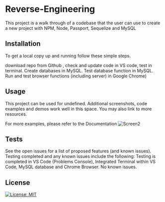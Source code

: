 <h1> Reverse-Engineering </h1>

  This project is a walk through of a codebase that the user can use to create a new project with NPM,  Node, Passport, Sequelize and MySQL
 
 
  ## Installation
To get a local copy up and running follow these simple steps.

download repo from Github , check and update code in VS code, test in terminal. Create databases in MySQL. Test database function in MySQL. Run and test browser functions (including server) in Google Chrome)

## Usage

This project can be used for undefined. Additional screenshots, code examples and demos work well in this space. You may also link to more resources.

For more examples, please refer to the Documentation
![Screen2](https://user-images.githubusercontent.com/71414528/104886436-9ba36600-591e-11eb-8b8d-2362b01ce8f8.PNG)

## Tests

See the open issues for a list of proposed features (and known issues). Testing completed and any known issues include the following:
 Testing is completed in VS Code (Problems Console), Integrated Terminal within VS Code, MySQL database and Chrome Browser. No known issues.

 ## License

[![License: MIT](https://img.shields.io/badge/License-MIT-yellow.svg)](https://opensource.org/licenses/MIT)
